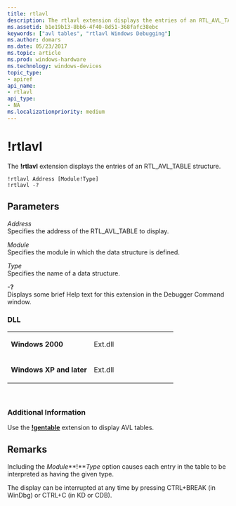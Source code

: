```yaml
---
title: rtlavl
description: The rtlavl extension displays the entries of an RTL_AVL_TABLE structure.
ms.assetid: b1e19b13-8bb6-4f40-8d51-368fafc38ebc
keywords: ["avl tables", "rtlavl Windows Debugging"]
ms.author: domars
ms.date: 05/23/2017
ms.topic: article
ms.prod: windows-hardware
ms.technology: windows-devices
topic_type:
- apiref
api_name:
- rtlavl
api_type:
- NA
ms.localizationpriority: medium
---
```


# !rtlavl


The **!rtlavl** extension displays the entries of an RTL\_AVL\_TABLE structure.

```
!rtlavl Address [Module!Type]
!rtlavl -?
```

## <span id="Parameters"></span><span id="parameters"></span><span id="PARAMETERS"></span>Parameters


<span id="_______Address______"></span><span id="_______address______"></span><span id="_______ADDRESS______"></span> *Address*   
Specifies the address of the RTL\_AVL\_TABLE to display.

<span id="_______Module______"></span><span id="_______module______"></span><span id="_______MODULE______"></span> *Module*   
Specifies the module in which the data structure is defined.

<span id="_______Type______"></span><span id="_______type______"></span><span id="_______TYPE______"></span> *Type*   
Specifies the name of a data structure.

<span id="_______-_______"></span> **-?**   
Displays some brief Help text for this extension in the Debugger Command window.

### <span id="DLL"></span><span id="dll"></span>DLL

<table>
<colgroup>
<col width="50%" />
<col width="50%" />
</colgroup>
<tbody>
<tr class="odd">
<td align="left"><p><strong>Windows 2000</strong></p></td>
<td align="left"><p>Ext.dll</p></td>
</tr>
<tr class="even">
<td align="left"><p><strong>Windows XP and later</strong></p></td>
<td align="left"><p>Ext.dll</p></td>
</tr>
</tbody>
</table>

 

### <span id="Additional_Information"></span><span id="additional_information"></span><span id="ADDITIONAL_INFORMATION"></span>Additional Information

Use the [**!gentable**](-gentable.md) extension to display AVL tables.

Remarks
-------

Including the *Module***!***Type* option causes each entry in the table to be interpreted as having the given type.

The display can be interrupted at any time by pressing CTRL+BREAK (in WinDbg) or CTRL+C (in KD or CDB).

 

 





